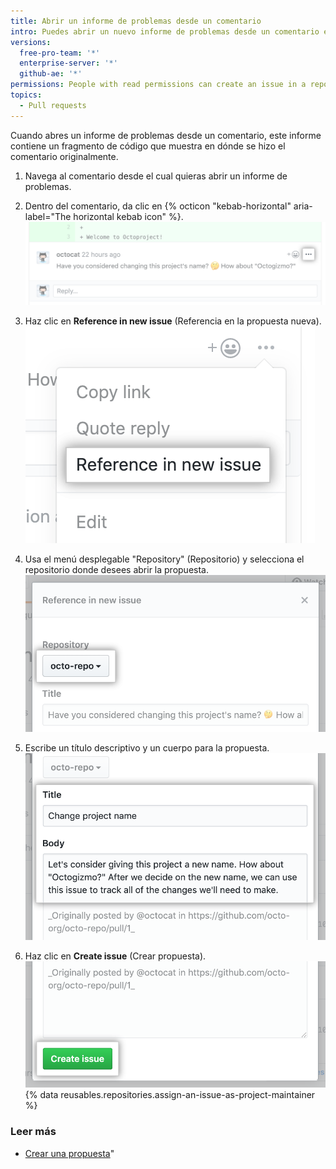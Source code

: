 ```yaml
---
title: Abrir un informe de problemas desde un comentario
intro: Puedes abrir un nuevo informe de problemas desde un comentario específico en un informe de problemas o solicitud de extracción.
versions:
  free-pro-team: '*'
  enterprise-server: '*'
  github-ae: '*'
permissions: People with read permissions can create an issue in a repository where issues are enabled.
topics:
  - Pull requests
---
```


Cuando abres un informe de problemas desde un comentario, este informe contiene un fragmento de código que muestra en dónde se hizo el comentario originalmente.

1. Navega al comentario desde el cual quieras abrir un informe de problemas.

2. Dentro del comentario, da clic en {% octicon "kebab-horizontal" aria-label="The horizontal kebab icon" %}. ![Botón Kebab en el comentario de la revisión de solicitud de extracción](/assets/images/help/pull_requests/kebab-in-pull-request-review-comment.png)
3. Haz clic en **Reference in new issue** (Referencia en la propuesta nueva). ![Referencia en el elemento del menú de propuestas nuevas](/assets/images/help/pull_requests/reference-in-new-issue.png)
4. Usa el menú desplegable "Repository" (Repositorio) y selecciona el repositorio donde desees abrir la propuesta. ![Repositorio desplegable para nueva propuesta](/assets/images/help/pull_requests/new-issue-repository.png)
5. Escribe un título descriptivo y un cuerpo para la propuesta. ![Título y cuerpo para la nueva propuesta](/assets/images/help/pull_requests/new-issue-title-and-body.png)
6. Haz clic en **Create issue** (Crear propuesta). ![Botón para crear la nueva propuesta](/assets/images/help/pull_requests/create-issue.png)
{% data reusables.repositories.assign-an-issue-as-project-maintainer %}

### Leer más

- [Crear una propuesta](/github/managing-your-work-on-github/creating-an-issue)"
